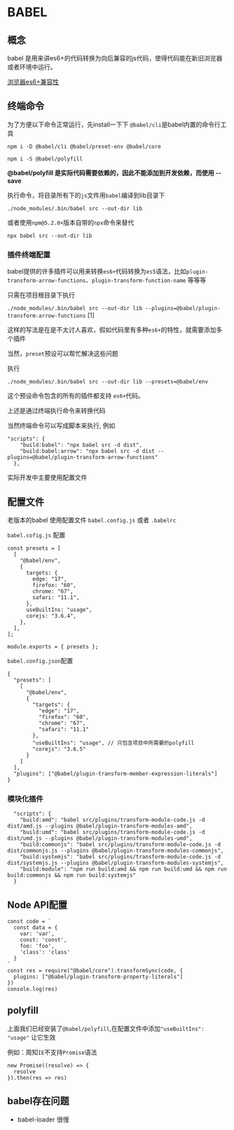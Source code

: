 # BABEL

## 概念
babel 是用来讲es6+的代码转换为向后兼容的js代码，使得代码能在新旧浏览器或者环境中运行。

[浏览器es6+兼容性](http://kangax.github.io/compat-table/es6/)



## 终端命令

为了方便以下命令正常运行，先install一下下
`@babel/cli`是babel内置的命令行工具

`npm i -D @babel/cli @babel/preset-env @babel/core`

`npm i -S @babel/polyfill` 

**@babel/polyfill 是实际代码需要依赖的，因此不能添加到开发依赖，而使用 --save**

执行命令，将目录所有下的`js`文件用`babel`编译到lib目录下

`./node_modules/.bin/babel src --out-dir lib`

或者使用`npm@5.2.0+`版本自带的`npx`命令来替代

`npx babel src --out-dir lib`

### 插件终端配置

babel提供的许多插件可以用来转换`es6+`代码转换为`es5`语法，比如`plugin-transform-arrow-functions`、`plugin-transform-function-name` 等等等

只需在项目根目录下执行

`./node_modules/.bin/babel src --out-dir lib --plugins=@babel/plugin-transform-arrow-functions` [1]

这样的写法是在是不太讨人喜欢，假如代码里有多种`es6+`的特性，就需要添加多个插件

当然，`preset`预设可以帮忙解决这些问题

执行

`./node_modules/.bin/babel src --out-dir lib --presets=@babel/env`

这个预设命令包含的所有的插件都支持 `es6+`代码。

上述是通过终端执行命令来转换代码

当然终端命令可以写成脚本来执行, 例如

```
"scripts": {
    "build:babel": "npx babel src -d dist",
    "build:babel:arrow": "npx babel src -d dist --plugins=@babel/plugin-transform-arrow-functions"
  },
```

实际开发中主要使用配置文件

## 配置文件

老版本的babel 使用配置文件 `babel.config.js` 或者 `.babelrc`

`babel.cofig.js` 配置

```
const presets = [
  [
    "@babel/env",
    {
      targets: {
        edge: "17",
        firefox: "60",
        chrome: "67",
        safari: "11.1",
      },
      useBuiltIns: "usage",
      corejs: "3.6.4",
    },
  ],
];

module.exports = { presets };
```

`babel.config.json`配置
```
{
  "presets": [
    [
      "@babel/env",
      {
        "targets": {
          "edge": "17",
          "firefox": "60",
          "chrome": "67",
          "safari": "11.1"
        },
        "useBuiltIns": "usage", // 只包含项目中所需要的polyfill
        "corejs": "3.6.5"
      }
    ]
  ],
  "plugins": ["@babel/plugin-transform-member-expression-literals"]
}
```

### 模块化插件

```
  "scripts": {
    "build:amd": "babel src/plugins/transform-module-code.js -d dist/amd.js --plugins @babel/plugin-transform-modules-amd",
    "build:umd": "babel src/plugins/transform-module-code.js -d dist/umd.js --plugins @babel/plugin-transform-modules-umd",
    "build:commonjs": "babel src/plugins/transform-module-code.js -d dist/commonjs.js --plugins @babel/plugin-transform-modules-commonjs",
    "build:systemjs": "babel src/plugins/transform-module-code.js -d dist/systemjs.js --plugins @babel/plugin-transform-modules-systemjs",
    "build:module": "npm run build:amd && npm run build:umd && npm run build:commonjs && npm run build:systemjs"
  }
```

## Node API配置

```
const code = `
  const data = {
    var: 'var',
    const: 'const',
    foo: 'foo',
    'class': 'class'
  }
`
const res = require("@babel/core").transformSync(code, {
  plugins: ["@babel/plugin-transform-property-literals"]
})
console.log(res)
```

## polyfill

上面我们已经安装了`@babel/polyfill`,在配置文件中添加`"useBuiltIns": "usage"` 让它生效

例如：周知`IE`不支持`Promise`语法

```
new Promise((resolve) => {
  resolve
}).then(res => res)
```

## babel存在问题
* babel-loader 很慢
  